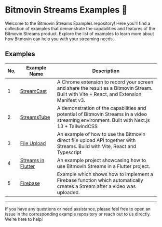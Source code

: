 # Bitmovin Streams Examples 🎥

Welcome to the Bitmovin Streams Examples repository! Here you'll find a collection of examples that demonstrate the capabilities and features of the Bitmovin Streams product. Explore the list of examples to learn more about how Bitmovin can help you with your streaming needs.

## Examples

| No. | Example Name                | Description                                                                                                                                 |
|-----|-----------------------------|---------------------------------------------------------------------------------------------------------------------------------------------|
| 1   | [StreamCast](/streamcast)   | A Chrome extension to record your screen and share the result as a Bitmovin Stream. Built with Vite + React, and Extension Manifest v3.     |
| 2   | [StreamsTube](/StreamsTube) | A demonstration of the capabilities and potential of Bitmovin Streams in a video streaming environment. Built with Next.js 13 + TailwindCSS |
| 3   | [File Upload](/file-upload) | An example of how to use the Bitmovin direct file upload API together with Streams. Build with Vite, React and Typescript                   |
| 4   | [Streams in Flutter](/streams_in_flutter) | An example project showcasing how to use Bitmovin Streams in a Flutter project.                                               |
| 5   | [Firebase](/firebase/) | Example which shows how to implement a Firebase function which automatically creates a Stream after a video was uploaded.                        |

---

If you have any questions or need assistance, please feel free to open an issue in the corresponding example repository or reach out to us directly. We're here to help!
